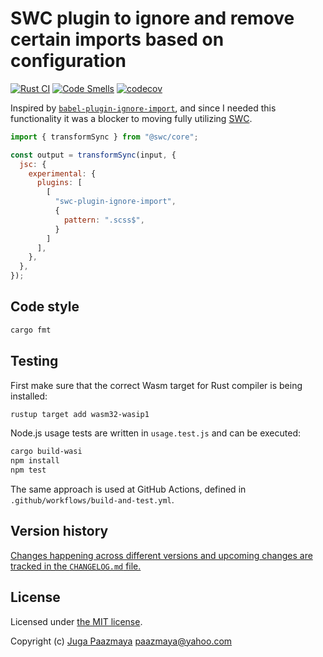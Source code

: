 # SWC plugin to ignore and remove certain imports based on configuration

[![Rust CI](https://github.com/paazmaya/swc-plugin-ignore-import/actions/workflows/build-and-test.yml/badge.svg)](https://github.com/paazmaya/swc-plugin-ignore-import/actions/workflows/build-and-test.yml)
[![Code Smells](https://sonarcloud.io/api/project_badges/measure?project=paazmaya_swc-plugin-ignore-import&metric=code_smells)](https://sonarcloud.io/summary/new_code?id=paazmaya_swc-plugin-ignore-import)
[![codecov](https://codecov.io/gh/paazmaya/swc-plugin-ignore-import/graph/badge.svg?token=T0lMtm9GSf)](https://codecov.io/gh/paazmaya/swc-plugin-ignore-import)

Inspired by [`babel-plugin-ignore-import`](https://www.npmjs.com/package/babel-plugin-ignore-import), and since I needed this functionality it was a blocker to moving fully utilizing [SWC](https://swc.rs/).

```js
import { transformSync } from "@swc/core";

const output = transformSync(input, {
  jsc: {
    experimental: {
      plugins: [
        [
          "swc-plugin-ignore-import",
          {
            pattern: ".scss$",
          }
        ]
      ],
    },
  },
});
```

## Code style

```sh
cargo fmt
```

## Testing

First make sure that the correct Wasm target for Rust compiler is being installed:

```sh
rustup target add wasm32-wasip1
```

Node.js usage tests are written in `usage.test.js` and can be executed:

```sh
cargo build-wasi
npm install
npm test
```

The same approach is used at GitHub Actions, defined in `.github/workflows/build-and-test.yml`.

## Version history

[Changes happening across different versions and upcoming changes are tracked in the `CHANGELOG.md` file.](CHANGELOG.md)

## License

Licensed under [the MIT license](LICENSE).

Copyright (c) [Juga Paazmaya](https://paazmaya.fi) <paazmaya@yahoo.com>
